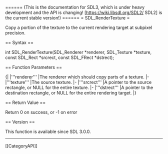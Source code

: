 ====== (This is the documentation for SDL3, which is under heavy development and the API is changing! [https://wiki.libsdl.org/SDL2/ SDL2] is the current stable version!) ======
= SDL_RenderTexture =

Copy a portion of the texture to the current rendering target at subpixel precision.

== Syntax ==

<syntaxhighlight lang='c'>
int SDL_RenderTexture(SDL_Renderer *renderer, SDL_Texture *texture, const SDL_Rect *srcrect, const SDL_FRect *dstrect);
</syntaxhighlight>

== Function Parameters ==

{|
|'''renderer'''
|The renderer which should copy parts of a texture.
|-
|'''texture'''
|The source texture.
|-
|'''srcrect'''
|A pointer to the source rectangle, or NULL for the entire texture.
|-
|'''dstrect'''
|A pointer to the destination rectangle, or NULL for the entire rendering target.
|}

== Return Value ==

Return 0 on success, or -1 on error

== Version ==

This function is available since SDL 3.0.0.

----
[[CategoryAPI]]


